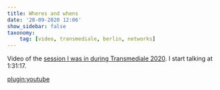 ```yaml
---
title: Wheres and whens
date: '28-09-2020 12:06'
show_sidebar: false
taxonomy:
    tag: [video, transmediale, berlin, networks]
---
```


Video of the [session I was in during Transmediale 2020](https://2020.transmediale.de/content/exchange-1-the-wheres-and-whens-of-networks). I start talking at 1:31:17.

[plugin:youtube](https://www.youtube.com/watch?9mvGHa0J6MQ)
